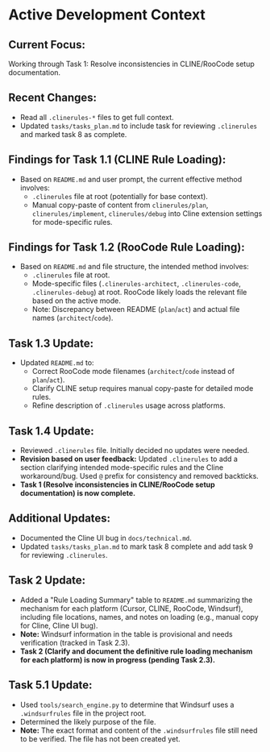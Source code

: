 # Active Development Context

## Current Focus:
Working through Task 1: Resolve inconsistencies in CLINE/RooCode setup documentation.

## Recent Changes:
- Read all `.clinerules-*` files to get full context.
- Updated `tasks/tasks_plan.md` to include task for reviewing `.clinerules` and marked task 8 as complete.

## Findings for Task 1.1 (CLINE Rule Loading):
- Based on `README.md` and user prompt, the current effective method involves:
    - `.clinerules` file at root (potentially for base context).
    - Manual copy-paste of content from `clinerules/plan`, `clinerules/implement`, `clinerules/debug` into Cline extension settings for mode-specific rules.

## Findings for Task 1.2 (RooCode Rule Loading):
- Based on `README.md` and file structure, the intended method involves:
    - `.clinerules` file at root.
    - Mode-specific files (`.clinerules-architect`, `.clinerules-code`, `.clinerules-debug`) at root. RooCode likely loads the relevant file based on the active mode.
    - Note: Discrepancy between README (`plan`/`act`) and actual file names (`architect`/`code`).

## Task 1.3 Update:
- Updated `README.md` to:
    - Correct RooCode mode filenames (`architect`/`code` instead of `plan`/`act`).
    - Clarify CLINE setup requires manual copy-paste for detailed mode rules.
    - Refine description of `.clinerules` usage across platforms.

## Task 1.4 Update:
- Reviewed `.clinerules` file. Initially decided no updates were needed.
- **Revision based on user feedback:** Updated `.clinerules` to add a section clarifying intended mode-specific rules and the Cline workaround/bug. Used `@` prefix for consistency and removed backticks.
- **Task 1 (Resolve inconsistencies in CLINE/RooCode setup documentation) is now complete.**

## Additional Updates:
- Documented the Cline UI bug in `docs/technical.md`.
- Updated `tasks/tasks_plan.md` to mark task 8 complete and add task 9 for reviewing `.clinerules`.

## Task 2 Update:
- Added a "Rule Loading Summary" table to `README.md` summarizing the mechanism for each platform (Cursor, CLINE, RooCode, Windsurf), including file locations, names, and notes on loading (e.g., manual copy for Cline, Cline UI bug).
- **Note:** Windsurf information in the table is provisional and needs verification (tracked in Task 2.3).
- **Task 2 (Clarify and document the definitive rule loading mechanism for each platform) is now in progress (pending Task 2.3).**

## Task 5.1 Update:
- Used `tools/search_engine.py` to determine that Windsurf uses a `.windsurfrules` file in the project root.
- Determined the likely purpose of the file.
- **Note:** The exact format and content of the `.windsurfrules` file still need to be verified. The file has not been created yet.
